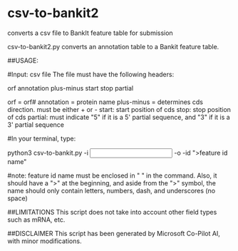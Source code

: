 # csv-to-bankit2
converts a csv file to BankIt feature table for submission

csv-to-bankit2.py converts an annotation table to a Bankit feature table.

##USAGE:

#Input: csv file
The file must have the following headers:

orf	annotation	plus-minus	start	stop	partial

orf = orf#
annotation = protein name
plus-minus = determines cds direction. must be either + or -
start: start position of cds
stop: stop position of cds
partial: must indicate "5" if it is a 5' partial sequence, and "3" if it is a 3' partial sequence

#In your terminal, type:

python3 csv-to-bankit.py -i <input filename> -o <output filename> -id ">feature id name"

#note: feature id name must be enclosed in " " in the command. Also, it should have a ">" at the beginning, and aside from the ">" symbol, the name should only contain letters, numbers, dash, and underscores (no space)

##LIMITATIONS
This script does not take into account other field types such as mRNA, etc. 

##DISCLAIMER
This script has been generated by Microsoft Co-Pilot AI, with minor modifications. 


